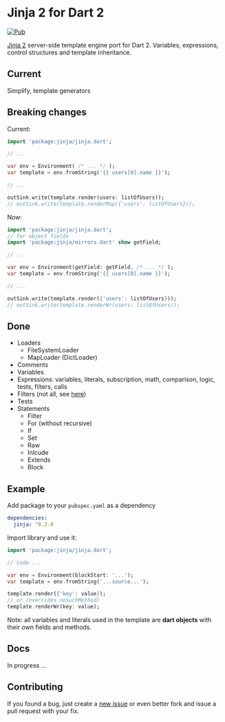 # Jinja 2 for Dart 2

[![Pub](https://img.shields.io/pub/v/jinja.svg)](https://pub.dartlang.org/packages/jinja)

[Jinja 2](http://jinja.pocoo.org/) server-side template engine port for Dart 2. Variables, expressions, control structures and template inheritance.

Current
-------
Simplify, template generators

Breaking changes
----------------

Current:

```dart
import 'package:jinja/jinja.dart';

// ...

var env = Environment( /* ... */ );
var template = env.fromString('{{ users[0].name }}');

// ...

outSink.write(template.render(users: listOfUsers));
// outSink.write(template.renderMap({'users': listOfUsers}));
```

Now:

```dart
import 'package:jinja/jinja.dart';
// for object fields
import 'package:jinja/mirrors.dart' show getField;

// ...

var env = Environment(getField: getField, /* ... */ );
var template = env.fromString('{{ users[0].name }}');

// ...

outSink.write(template.render({'users': listOfUsers}));
// outSink.write(template.renderWr(users: listOfUsers));
```

Done
----
- Loaders
  - FileSystemLoader
  - MapLoader (DictLoader)
- Comments
- Variables
- Expressions: variables, literals, subscription, math, comparison, logic, tests, filters, calls
- Filters (not all, see [here][filters])
- Tests
- Statements
  - Filter
  - For (without recursive)
  - If
  - Set
  - Raw
  - Inlcude
  - Extends
  - Block

Example
-------
Add package to your `pubspec.yaml` as a dependency

```yaml
dependencies:
  jinja: ^0.2.0
```

Import library and use it:

```dart
import 'package:jinja/jinja.dart';

// code ...

var env = Environment(blockStart: '...');
var template = env.fromString('...source...');

template.render({'key': value});
// or (overrides noSuchMethod)
template.renderWr(key: value);
```

Note: all variables and literals used in the template are **dart objects** with their own fields and methods.

Docs
----
In progress ...

Contributing
------------
If you found a bug, just create a [new issue][new_issue] or even better fork
and issue a pull request with your fix.

[filters]: https://github.com/ykmnkmi/dart-jinja/blob/master/lib/src/filters.dart
[new_issue]: https://github.com/ykmnkmi/dart-jinja/issues/new